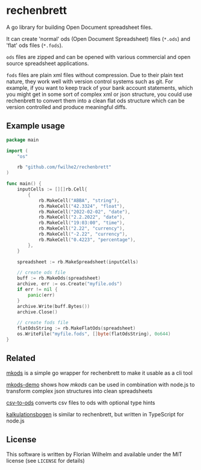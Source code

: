 <!--
SPDX-FileCopyrightText: 2025 Florian Wilhelm

SPDX-License-Identifier: MIT
-->

# rechenbrett

A go library for building Open Document spreadsheet files.

It can create 'normal' ods (Open Document Spreadsheet) files (`*.ods`) and 'flat' ods files (`*.fods`).

`ods` files are zipped and can be opened with various commercial and open source spreadsheet applications.

`fods` files are plain xml files without compression.
Due to their plain text nature, they work well with version control systems such as git.
For example, if you want to keep track of your bank account statements, which you might get in some sort of complex xml or json structure, you could use rechenbrett to convert them into a clean flat ods structure which can be version controlled and produce meaningful diffs.

## Example usage

```go
package main

import (
	"os"

	rb "github.com/fwilhe2/rechenbrett"
)

func main() {
	inputCells := [][]rb.Cell{
		{
			rb.MakeCell("ABBA", "string"),
			rb.MakeCell("42.3324", "float"),
			rb.MakeCell("2022-02-02", "date"),
			rb.MakeCell("2.2.2022", "date"),
			rb.MakeCell("19:03:00", "time"),
			rb.MakeCell("2.22", "currency"),
			rb.MakeCell("-2.22", "currency"),
			rb.MakeCell("0.4223", "percentage"),
		},
	}

	spreadsheet := rb.MakeSpreadsheet(inputCells)

	// create ods file
	buff := rb.MakeOds(spreadsheet)
	archive, err := os.Create("myfile.ods")
	if err != nil {
		panic(err)
	}
	archive.Write(buff.Bytes())
	archive.Close()

	// create fods file
	flatOdsString := rb.MakeFlatOds(spreadsheet)
	os.WriteFile("myfile.fods", []byte(flatOdsString), 0o644)
}
```

## Related

[mkods](https://github.com/fwilhe2/mkods) is a simple go wrapper for rechenbrett to make it usable as a cli tool

[mkods-demo](https://github.com/fwilhe2/mkods-demo) shows how *mkods* can be used in combination with node.js to transform complex json structures into clean spreadsheets

[csv-to-ods](https://github.com/fwilhe2/csv-to-ods) converts csv files to ods with optional type hints

[kalkulationsbogen](https://github.com/fwilhe2/kalkulationsbogen) is similar to rechenbrett, but written in TypeScript for node.js

## License

This software is written by Florian Wilhelm and available under the MIT license (see `LICENSE` for details)
